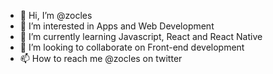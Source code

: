 - 👋 Hi, I’m @zocles
- 👀 I’m interested in Apps and Web Development
- 🌱 I’m currently learning Javascript, React and React Native
- 💞️ I’m looking to collaborate on Front-end development
- 📫 How to reach me @zocles on twitter

<!---
zocles/zocles is a ✨ special ✨ repository because its `README.md` (this file) appears on your GitHub profile.
You can click the Preview link to take a look at your changes.
--->

